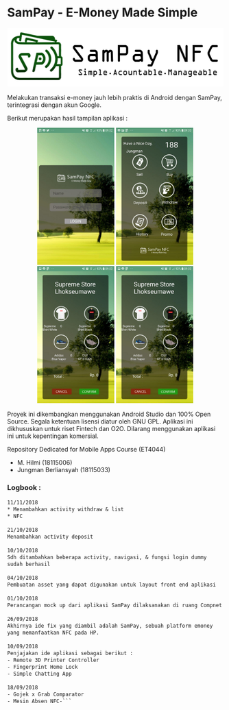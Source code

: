 # SamPay - E-Money Made Simple

<p align="center">
<img src="SamPayBanner.png" width="523" height="137">
</p>

Melakukan transaksi e-money jauh lebih praktis di Android dengan SamPay, terintegrasi dengan akun Google. 

Berikut merupakan hasil tampilan aplikasi :

<p align="center">
<img src="MockUps/screen1.jpg" width="180" height="320">
<img src="MockUps/screen2.jpg" width="180" height="320">
<img src="MockUps/screen3.jpg" width="180" height="320">
<img src="MockUps/screen3.jpg" width="180" height="320"></p>

Proyek ini dikembangkan menggunakan Android Studio dan 100% Open Source. Segala ketentuan lisensi diatur oleh GNU GPL. Aplikasi ini dikhususkan untuk riset Fintech dan O2O. Dilarang menggunakan aplikasi ini untuk kepentingan komersial.

Repository Dedicated for Mobile Apps Course (ET4044)
- M. Hilmi (18115006)
- Jungman Berliansyah (18115033)

### Logbook :

```
11/11/2018
* Menambahkan activity withdraw & list
* NFC

21/10/2018
Menambahkan activity deposit

10/10/2018
Sdh ditambahkan beberapa activity, navigasi, & fungsi login dummy sudah berhasil

04/10/2018
Pembuatan asset yang dapat digunakan untuk layout front end aplikasi

01/10/2018
Perancangan mock up dari aplikasi SamPay dilaksanakan di ruang Compnet

26/09/2018
Akhirnya ide fix yang diambil adalah SamPay, sebuah platform emoney yang memanfaatkan NFC pada HP.

10/09/2018
Penjajakan ide aplikasi sebagai berikut :
- Remote 3D Printer Controller
- Fingerprint Home Lock
- Simple Chatting App

18/09/2018
- Gojek x Grab Comparator
- Mesin Absen NFC-```
